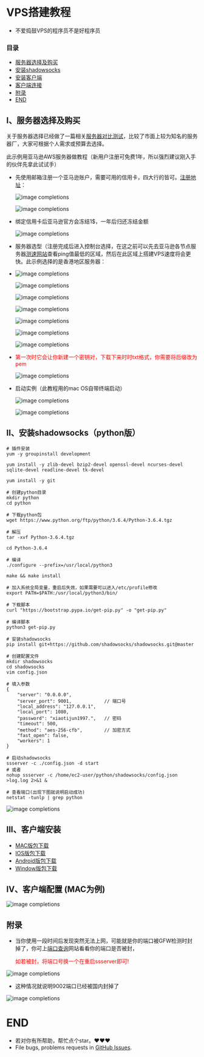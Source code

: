 # VPS搭建教程
- 不爱捣鼓VPS的程序员不是好程序员

### 目录
- [服务器选择及购买](#i服务器选择及购买)
- [安装shadowsocks](#ii安装shadowsockspython版)
- [安装客户端](#iii客户端安装)
- [客户端连接](#iv客户端配置-mac为例)
- [附录](#附录)
- [END](#end)

## I、服务器选择及购买
关于服务器选择已经做了一篇相关[服务器对比测试](VPSCompare.md)，比较了市面上较为知名的服务器厂，大家可根据个人需求或预算去选择。

此示例用亚马逊AWS服务器做教程（新用户注册可免费1年，所以强烈建议刚入手的伙伴先拿此试试手）

- 先使用邮箱注册一个亚马逊账户，需要可用的信用卡，四大行的皆可。[注册地址](https://portal.aws.amazon.com/billing/signup#/start)：
  
  <p><img src="./image/register.png" alt="image completions"></p>
  <p><img src="./image/register-1.png" alt="image completions" ></p>
- 绑定信用卡后亚马逊官方会冻结1$，一年后归还冻结金额
  <p><img src="./image/register-2.png" alt="image completions"></p>


- 服务器选型（注册完成后进入控制台选择，在这之前可以先去亚马逊各节点服务器[测速网站](https://www.cloudping.info/)查看ping值最低的区域，然后在此区域上搭建VPS速度将会更快。此示例选择的是香港地区服务器：
- 
    <p><img src="./image/controller-1.png" alt="image completions"></p>   

    <p><img src="./image/controller-2.png" alt="image completions"></p>

    <p><img src="./image/controller-3.png" alt="image completions"></p>

    <p><img src="./image/controller-4.png" alt="image completions"></p>

    <p><img src="./image/controller-5.png" alt="image completions"></p>

    <p><img src="./image/controller-6.png" alt="image completions"></p>

    <p><img src="./image/controller-7.png" alt="image completions"></p>
- <p style="color:red">第一次时它会让你新建一个密钥对，下载下来时时txt格式，你需要将后缀改为pem</p>
    <p><img src="./image/controller-8.png" alt="image completions"></p>

- 启动实例（此教程用的mac OS自带终端启动）
    <p><img src="./image/link-1.png" alt="image completions"></p>

    <p><img src="./image/link-2.png" alt="image completions"></p>

## II、安装shadowsocks（python版）
  
    # 插件安装
    yum -y groupinstall development

    yum install -y zlib-devel bzip2-devel openssl-devel ncurses-devel sqlite-devel readline-devel tk-devel

    yum install -y git

    # 创建python目录
    mkdir python
    cd python

    # 下载python包
    wget https://www.python.org/ftp/python/3.6.4/Python-3.6.4.tgz
    
    # 解压
    tar -xvf Python-3.6.4.tgz

    cd Python-3.6.4

    # 编译
    ./configure --prefix=/usr/local/python3

    make && make install

    # 加入系统全局变量，重启后失效，如果需要可以进入/etc/profile修改
    export PATH=$PATH:/usr/local/python3/bin/

    # 下载脚本
    curl "https://bootstrap.pypa.io/get-pip.py" -o "get-pip.py" 

    # 编译脚本
    python3 get-pip.py

    # 安装shadowsocks
    pip install git+https://github.com/shadowsocks/shadowsocks.git@master

    # 创建配置文件
    mkdir shadowsocks
    cd shadowsocks
    vim config.json

    # 填入参数
    {
        "server": "0.0.0.0",            
        "server_port": 9001,            // 端口号
        "local_address": "127.0.0.1",
        "local_port": 1080,
        "password": "xiaotijun1997.",   // 密码
        "timeout": 500,
        "method": "aes-256-cfb",        // 加密方式
        "fast_open": false,
        "workers": 1
    }

    # 启动shadowsocks
    ssserver -c ./config.json -d start
    # 或者
    nohup ssserver -c /home/ec2-user/python/shadowsocks/config.json >log.log 2>&1 &

    # 查看端口(出现下图就说明启动成功)
    netstat -tunlp | grep python
    
<p><img src="./image/start-1.png" alt="image completions"></p>

## III、客户端安装
  
- [MAC版包下载](https://github.com/shadowsocks/ShadowsocksX-NG/releases)
- [IOS版包下载](https://shadowsockshelp.github.io/ios/)
- [Android版包下载](https://github.com/shadowsocks/shadowsocks-android/releases)
- [Window版包下载](https://github.com/shadowsocks/shadowsocks-windows/releases)

## IV、客户端配置 (MAC为例)
<p><img src="./image/link-3.png" alt="image completions"></p>

## 附录
-  当你使用一段时间后发现突然无法上网，可能就是你的端口被GFW检测时封掉了，你可上[端口查询](http://port.ping.pe/)网站看看你的端口是否被封，<p style="color:red">如若被封，将端口号换一个在重启ssserver即可!</p>

<p><img src="./image/ping-1.png" alt="image completions"></p>
  
-  这种情况就说明9002端口已经被国内封掉了

<p><img src="./image/ping-2.png" alt="image completions"></p>

# END
- 若对你有所帮助，帮忙点个star。❤️❤️❤️
- File bugs, problems requests in [GitHub Issues](https://github.com/XiaoTiJun/ExperienceSharing/issues).